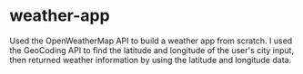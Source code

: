 # weather-app

Used the OpenWeatherMap API to build a weather app from scratch. I used the GeoCoding API to find the latitude and longitude of the user's city input, then returned weather information by using the latitude and longitude data.